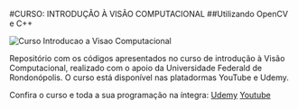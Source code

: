 #CURSO: INTRODUÇÃO À VISÃO COMPUTACIONAL
##Utilizando OpenCV e C++

![Curso Introducao a Visao Computacional](https://github.com/wesleymiranda/Curso-Introducao-a-Visao-Computacional/Introducao-A-Visao-Computacional.jpg)

Repositório com os códigos apresentados no curso de introdução à Visão Computacional, 
realizado com o apoio da Universidade Federald de Rondonópolis. O curso está disponível nas platadormas
YouTube e Udemy.

Confira o curso e toda a sua programação na íntegra:
[Udemy](https://www.udemy.com/course/curso-de-opencv-c-primeiros-passos)
[Youtube](https://www.youtube.com/channel/UCUeORaM26DlK6KYC9QsSiFw)